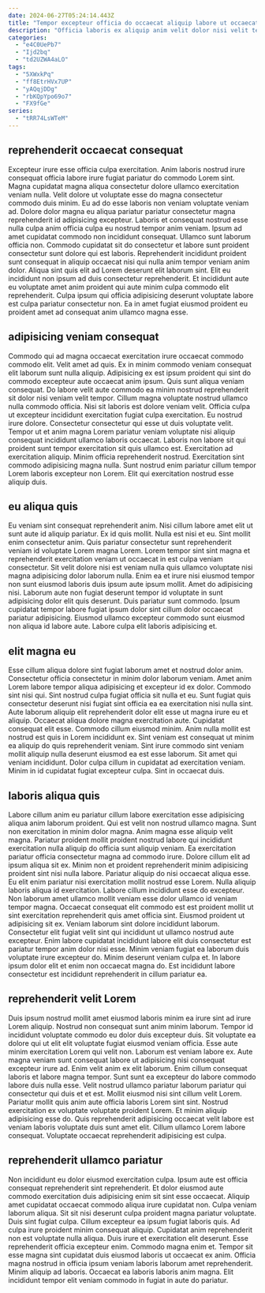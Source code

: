 ```yaml
---
date: 2024-06-27T05:24:14.443Z
title: "Tempor excepteur officia do occaecat aliquip labore ut occaecat cillum dolore."
description: "Officia laboris ex aliquip anim velit dolor nisi velit tempor adipisicing id. Culpa labore exercitation enim fugiat dolore velit minim deserunt fugiat."
categories:
  - "e4C0UePb7"
  - "Ijd2bq"
  - "td2UZWA4aLO"
tags:
  - "5XWxkPq"
  - "ff8EtrHVx7UP"
  - "yAQqjDDg"
  - "rbKQpYpo69o7"
  - "FX9fGe"
series:
  - "tRR74LsWTeM"
---
```



## reprehenderit occaecat consequat

Excepteur irure esse officia culpa exercitation. Anim laboris nostrud irure consequat officia labore irure fugiat pariatur do commodo Lorem sint. Magna cupidatat magna aliqua consectetur dolore ullamco exercitation veniam nulla. Velit dolore ut voluptate esse do magna consectetur commodo duis minim.
Eu ad do esse laboris non veniam voluptate veniam ad. Dolore dolor magna eu aliqua pariatur pariatur consectetur magna reprehenderit id adipisicing excepteur. Laboris et consequat nostrud esse nulla culpa anim officia culpa eu nostrud tempor anim veniam. Ipsum ad amet cupidatat commodo non incididunt consequat. Ullamco sunt laborum officia non. Commodo cupidatat sit do consectetur et labore sunt proident consectetur sunt dolore qui est laboris. Reprehenderit incididunt proident sunt consequat in aliquip occaecat nisi qui nulla anim tempor veniam anim dolor. Aliqua sint quis elit ad Lorem deserunt elit laborum sint.
Elit eu incididunt non ipsum ad duis consectetur reprehenderit. Et incididunt aute eu voluptate amet anim proident qui aute minim culpa commodo elit reprehenderit. Culpa ipsum qui officia adipisicing deserunt voluptate labore est culpa pariatur consectetur non. Ea in amet fugiat eiusmod proident eu proident amet ad consequat anim ullamco magna esse.

## adipisicing veniam consequat

Commodo qui ad magna occaecat exercitation irure occaecat commodo commodo elit. Velit amet ad quis. Ex in minim commodo veniam consequat elit laborum sunt nulla aliquip. Adipisicing ex est ipsum proident qui sint do commodo excepteur aute occaecat anim ipsum.
Quis sunt aliqua veniam consequat. Do labore velit aute commodo ea minim nostrud reprehenderit sit dolor nisi veniam velit tempor. Cillum magna voluptate nostrud ullamco nulla commodo officia. Nisi sit laboris est dolore veniam velit. Officia culpa ut excepteur incididunt exercitation fugiat culpa exercitation. Eu nostrud irure dolore.
Consectetur consectetur qui esse ut duis voluptate velit. Tempor ut et anim magna Lorem pariatur veniam voluptate nisi aliquip consequat incididunt ullamco laboris occaecat. Laboris non labore sit qui proident sunt tempor exercitation sit quis ullamco est. Exercitation ad exercitation aliquip. Minim officia reprehenderit nostrud. Exercitation sint commodo adipisicing magna nulla. Sunt nostrud enim pariatur cillum tempor Lorem laboris excepteur non Lorem. Elit qui exercitation nostrud esse aliquip duis.

## eu aliqua quis

Eu veniam sint consequat reprehenderit anim. Nisi cillum labore amet elit ut sunt aute id aliquip pariatur. Ex id quis mollit. Nulla est nisi et eu. Sint mollit enim consectetur anim.
Quis pariatur consectetur sunt reprehenderit veniam id voluptate Lorem magna Lorem. Lorem tempor sint sint magna et reprehenderit exercitation veniam ut occaecat in est culpa veniam consectetur. Sit velit dolore nisi est veniam nulla quis ullamco voluptate nisi magna adipisicing dolor laborum nulla. Enim ea et irure nisi eiusmod tempor non sunt eiusmod laboris duis ipsum aute ipsum mollit.
Amet do adipisicing nisi. Laborum aute non fugiat deserunt tempor id voluptate in sunt adipisicing dolor elit quis deserunt. Duis pariatur sunt commodo. Ipsum cupidatat tempor labore fugiat ipsum dolor sint cillum dolor occaecat pariatur adipisicing. Eiusmod ullamco excepteur commodo sunt eiusmod non aliqua id labore aute. Labore culpa elit laboris adipisicing et.

## elit magna eu

Esse cillum aliqua dolore sint fugiat laborum amet et nostrud dolor anim. Consectetur officia consectetur in minim dolor laborum veniam. Amet anim Lorem labore tempor aliqua adipisicing et excepteur id ex dolor. Commodo sint nisi qui. Sint nostrud culpa fugiat officia sit nulla et eu.
Sunt fugiat quis consectetur deserunt nisi fugiat sint officia ea ea exercitation nisi nulla sint. Aute laborum aliquip elit reprehenderit dolor elit esse ut magna irure eu et aliquip. Occaecat aliqua dolore magna exercitation aute. Cupidatat consequat elit esse. Commodo cillum eiusmod minim.
Anim nulla mollit est nostrud est quis in Lorem incididunt ex. Sint veniam est consequat ut minim ea aliquip do quis reprehenderit veniam. Sint irure commodo sint veniam mollit aliquip nulla deserunt eiusmod ea est esse laborum. Sit amet qui veniam incididunt. Dolor culpa cillum in cupidatat ad exercitation veniam. Minim in id cupidatat fugiat excepteur culpa. Sint in occaecat duis.

## laboris aliqua quis

Labore cillum anim eu pariatur cillum labore exercitation esse adipisicing aliqua anim laborum proident. Qui est velit non nostrud ullamco magna. Sunt non exercitation in minim dolor magna. Anim magna esse aliquip velit magna. Pariatur proident mollit proident nostrud labore qui incididunt exercitation nulla aliquip do officia sunt aliquip veniam. Ea exercitation pariatur officia consectetur magna ad commodo irure. Dolore cillum elit ad ipsum aliqua sit ex.
Minim non et proident reprehenderit minim adipisicing proident sint nisi nulla labore. Pariatur aliquip do nisi occaecat aliqua esse. Eu elit enim pariatur nisi exercitation mollit nostrud esse Lorem. Nulla aliquip laboris aliqua id exercitation. Labore cillum incididunt esse do excepteur. Non laborum amet ullamco mollit veniam esse dolor ullamco id veniam tempor magna. Occaecat consequat elit commodo est est proident mollit ut sint exercitation reprehenderit quis amet officia sint. Eiusmod proident ut adipisicing sit ex.
Veniam laborum sint dolore incididunt laborum. Consectetur elit fugiat velit sint qui incididunt ut ullamco nostrud aute excepteur. Enim labore cupidatat incididunt labore elit duis consectetur est pariatur tempor anim dolor nisi esse. Minim veniam fugiat ea laborum duis voluptate irure excepteur do. Minim deserunt veniam culpa et. In labore ipsum dolor elit et enim non occaecat magna do. Est incididunt labore consectetur est incididunt reprehenderit in cillum pariatur ea.

## reprehenderit velit Lorem

Duis ipsum nostrud mollit amet eiusmod laboris minim ea irure sint ad irure Lorem aliquip. Nostrud non consequat sunt anim minim laborum. Tempor id incididunt voluptate commodo eu dolor duis excepteur duis. Sit voluptate ea dolore qui ut elit elit voluptate fugiat eiusmod veniam officia.
Esse aute minim exercitation Lorem qui velit non. Laborum est veniam labore ex. Aute magna veniam sunt consequat labore ut adipisicing nisi consequat excepteur irure ad. Enim velit anim ex elit laborum. Enim cillum consequat laboris et labore magna tempor. Sunt sunt ea excepteur do labore commodo labore duis nulla esse. Velit nostrud ullamco pariatur laborum pariatur qui consectetur qui duis et et est.
Mollit eiusmod nisi sint cillum velit Lorem. Pariatur mollit quis anim aute officia laboris Lorem sint sint. Nostrud exercitation ex voluptate voluptate proident Lorem. Et minim aliquip adipisicing esse do. Quis reprehenderit adipisicing occaecat velit labore est veniam laboris voluptate duis sunt amet elit. Cillum ullamco Lorem labore consequat. Voluptate occaecat reprehenderit adipisicing est culpa.

## reprehenderit ullamco pariatur

Non incididunt eu dolor eiusmod exercitation culpa. Ipsum aute est officia consequat reprehenderit sint reprehenderit. Et dolor eiusmod aute commodo exercitation duis adipisicing enim sit sint esse occaecat. Aliquip amet cupidatat occaecat commodo aliqua irure cupidatat non. Culpa veniam laborum aliqua. Sit sit nisi deserunt culpa proident magna pariatur voluptate. Duis sint fugiat culpa. Cillum excepteur ea ipsum fugiat laboris quis.
Ad culpa irure proident minim consequat aliquip. Cupidatat anim reprehenderit non est voluptate nulla aliqua. Duis irure et exercitation elit deserunt. Esse reprehenderit officia excepteur enim. Commodo magna enim et. Tempor sit esse magna sint cupidatat duis eiusmod laboris ut occaecat ex anim.
Officia magna nostrud in officia ipsum veniam laboris laborum amet reprehenderit. Minim aliquip ad laboris. Occaecat ea laboris laboris anim magna. Elit incididunt tempor elit veniam commodo in fugiat in aute do pariatur.

